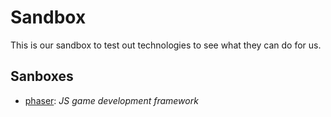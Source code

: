 # Sandbox

This is our sandbox to test out technologies to see what they can do for us.

## Sanboxes
- [phaser](sandboxes/phaser): _JS game development framework_